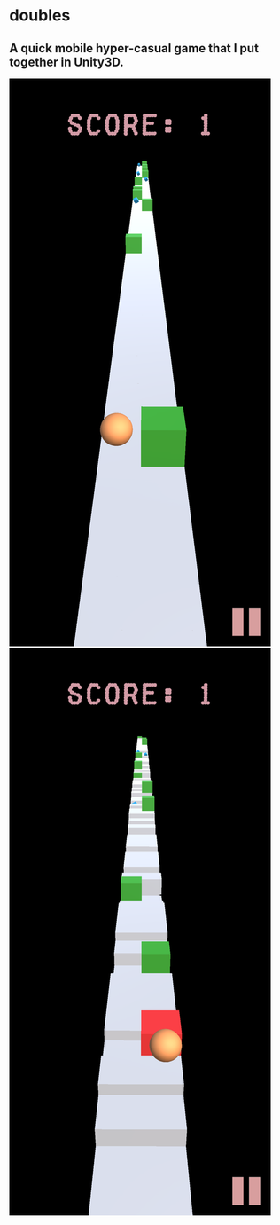 # doubles
A quick mobile hyper-casual game that I put together in Unity3D.
---
![](https://raw.githubusercontent.com/RemingtonKim/doubles/master/Images/Screenshot_1.png)
![](https://raw.githubusercontent.com/RemingtonKim/doubles/master/Images/Screenshot_2.png)
